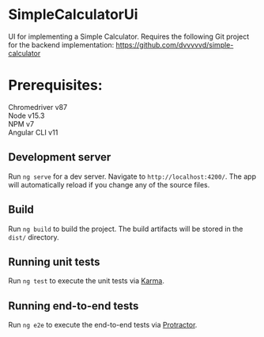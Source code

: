 # SimpleCalculatorUi

UI for implementing a Simple Calculator. Requires the following Git project
for the backend implementation: https://github.com/dvvvvvd/simple-calculator

# Prerequisites:

Chromedriver v87 </br>
Node v15.3 </br>
NPM v7 </br>
Angular CLI v11 </br>

## Development server

Run `ng serve` for a dev server. Navigate to `http://localhost:4200/`. The app will automatically reload if you change any of the source files.

## Build

Run `ng build` to build the project. The build artifacts will be stored in the `dist/` directory. 

## Running unit tests

Run `ng test` to execute the unit tests via [Karma](https://karma-runner.github.io).

## Running end-to-end tests

Run `ng e2e` to execute the end-to-end tests via [Protractor](http://www.protractortest.org/).
